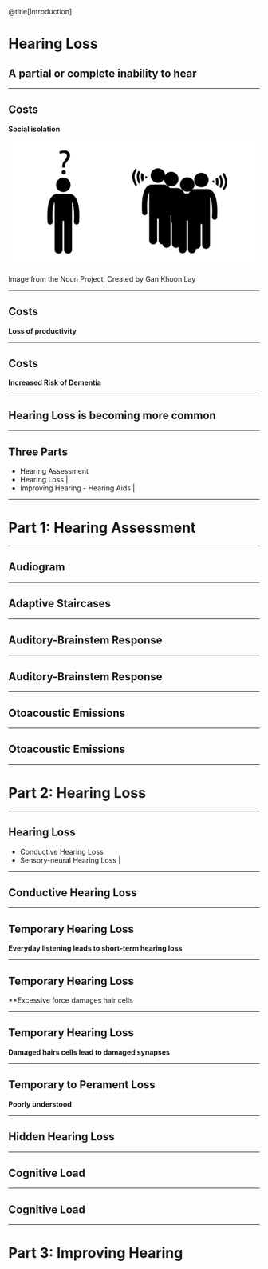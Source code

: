 @title[Introduction]
# Hearing Loss
## A partial or complete inability to hear

---

## Costs

**Social isolation**

![Isolation](assets/isolation.png)

<div class="comment">Image from the Noun Project, Created by Gan Khoon Lay</div>

---

## Costs

**Loss of productivity**

<!-- TODO: details -->

---

## Costs

**Increased Risk of Dementia**

<!-- TODO: details -->

---

## Hearing Loss is becoming more common

<!-- TODO: show a graph -->

---

## Three Parts

- Hearing Assessment
- Hearing Loss                     |
- Improving Hearing - Hearing Aids |

---

# Part 1: Hearing Assessment

---

## Audiogram

<!-- TODO: show a picture of an audiogram, explain dimensions -->

---

## Adaptive Staircases

<!-- TODO: show graph of a stair case. Play some sounds as a demo -->

---

## Auditory-Brainstem Response

<!-- show an image of the ABR equipment -->

---

## Auditory-Brainstem Response

<!-- show a graph of an ABR -->

---

## Otoacoustic Emissions

<!-- show an image of the equipment -->

---

## Otoacoustic Emissions

<!-- show a graph of the DPOAE -->

---

# Part 2: Hearing Loss

---

## Hearing Loss

- Conductive Hearing Loss
- Sensory-neural Hearing Loss |

---

## Conductive Hearing Loss

<!-- TODO: show image of ear, and highlight ear canal and ear bones

---

## Sensory-neural Hearing Loss

<!-- TODO: show image of ear, and highlight cochlea -->

---

## Temporary Hearing Loss

**Everyday listening leads to short-term hearing loss**

<!-- TODO: show levels of sounds that will lead to a threshold shift -->

---

## Temporary Hearing Loss

**Excessive force damages hair cells

<!-- TODO: show image of ear, then cochela, then hair cells damageds -->

---

## Temporary Hearing Loss

**Damaged hairs cells lead to damaged synapses**

<!-- TODO: same image as above, but with synapses highlighted -->

---

## Temporary to Perament Loss

**Poorly understood**

<!-- TODO: question marks -->

---

## Hidden Hearing Loss

<!-- TODO: show kujawa audiograms -->

<!-- TODO: show changed suprathreshold responses -->

<!-- TODO: show changes in synaptic ribbons -->

---

## Cognitive Load

<!-- TODO: show an image describing the hypothesis -->

---

## Cognitive Load

<!-- TODO: describe pupilometry -->

---

# Part 3: Improving Hearing


